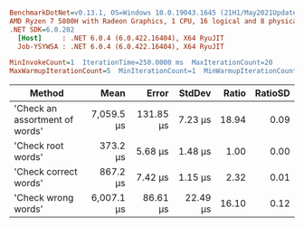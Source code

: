 ``` ini

BenchmarkDotNet=v0.13.1, OS=Windows 10.0.19043.1645 (21H1/May2021Update)
AMD Ryzen 7 5800H with Radeon Graphics, 1 CPU, 16 logical and 8 physical cores
.NET SDK=6.0.202
  [Host]     : .NET 6.0.4 (6.0.422.16404), X64 RyuJIT
  Job-YSYWSA : .NET 6.0.4 (6.0.422.16404), X64 RyuJIT

MinInvokeCount=1  IterationTime=250.0000 ms  MaxIterationCount=20  
MaxWarmupIterationCount=5  MinIterationCount=1  MinWarmupIterationCount=1  

```
|                         Method |       Mean |     Error |   StdDev | Ratio | RatioSD |
|------------------------------- |-----------:|----------:|---------:|------:|--------:|
| &#39;Check an assortment of words&#39; | 7,059.5 μs | 131.85 μs |  7.23 μs | 18.94 |    0.09 |
|             &#39;Check root words&#39; |   373.2 μs |   5.68 μs |  1.48 μs |  1.00 |    0.00 |
|          &#39;Check correct words&#39; |   867.2 μs |   7.42 μs |  1.15 μs |  2.32 |    0.01 |
|            &#39;Check wrong words&#39; | 6,007.1 μs |  86.61 μs | 22.49 μs | 16.10 |    0.12 |
